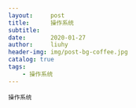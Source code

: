 ```yaml
---
layout:     post
title:      操作系统
subtitle:   
date:       2020-01-27
author:     liuhy
header-img: img/post-bg-coffee.jpg
catalog: true
tags:
    - 操作系统
---
```


```
操作系统


```

